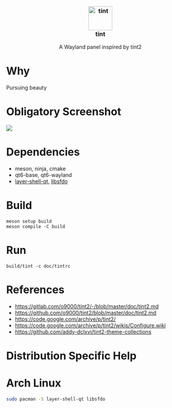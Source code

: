 <h3 align="center"><img src="doc/tint.png" alt="tint" height="64px"><br />tint </h3>
<p align="center">A Wayland panel inspired by tint2</p>

# Why

Pursuing beauty

# Obligatory Screenshot

<img src="doc/scrot1.png"/>

# Dependencies

- meson, ninja, cmake
- qt6-base, qt6-wayland
- [layer-shell-qt], [libsfdo]

[layer-shell-qt]: https://invent.kde.org/plasma/layer-shell-qt
[libsfdo]: https://gitlab.freedesktop.org/vyivel/libsfdo

# Build

```
meson setup build
meson compile -C build
```

# Run

```
build/tint -c doc/tintrc
```

# References

- https://gitlab.com/o9000/tint2/-/blob/master/doc/tint2.md
- https://github.com/o9000/tint2/blob/master/doc/tint2.md
- https://code.google.com/archive/p/tint2/
- https://code.google.com/archive/p/tint2/wikis/Configure.wiki
- https://github.com/addy-dclxvi/tint2-theme-collections

# Distribution Specific Help

# Arch Linux

```bash
sudo pacman -S layer-shell-qt libsfdo
```

